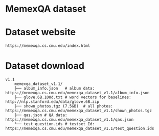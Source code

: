 # MemexQA dataset


# Dataset website
	https://memexqa.cs.cmu.edu/index.html

# Dataset download
	v1.1
		memexqa_dataset_v1.1/
		├── album_info.json   # album data: https://memexqa.cs.cmu.edu/memexqa_dataset_v1.1/album_info.json
		├── glove.6B.100d.txt # word vectors for baselines:  http://nlp.stanford.edu/data/glove.6B.zip
		├── shown_photos.tgz (7.5GB)  # all photos: https://memexqa.cs.cmu.edu/memexqa_dataset_v1.1/shown_photos.tgz
		├── qas.json # QA data: https://memexqa.cs.cmu.edu/memexqa_dataset_v1.1/qas.json
		└── test_question.ids # testset Id: https://memexqa.cs.cmu.edu/memexqa_dataset_v1.1/test_question.ids

